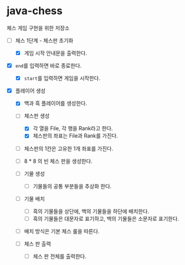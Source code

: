 # java-chess
체스 게임 구현을 위한 저장소

- [ ] 체스 1단계 - 체스판 초기화

  - [x] 게임 시작 안내문을 출력한다.
- [x] `end`를 입력하면 바로 종료한다.
  - [x] `start`를 입력하면 게임을 시작한다.
- [x] 플레이어 생성
    
  - [x] 백과 흑 플레이어를 생성한다.
  - [ ] 체스판 생성
    - [x] 각 열을 File, 각 행을 Rank라고 한다.
    - [x] 체스판의 좌표는 File과 Rank를 가진다.
  - [ ] 체스판의 1칸은 고유한 1개 좌표를 가진다.
  - [ ] 8 * 8 의 빈 체스 판을 생성한다.
  - [ ] 기물 생성
    - [ ] 기물들의 공통 부분들을 추상화 한다.
  - [ ] 기물 배치
    
    - [ ] 흑의 기물들을 상단에, 백의 기물들을 하단에 배치한다.
    - [ ] 흑의 기물들은 대문자로 표기하고, 백의 기물들은 소문자로 표기한다.
  - [ ] 배치 방식은 기본 체스 룰을 따른다.
  - [ ] 체스 판 출력
    
    - [ ] 체스 판 전체를 출력한다.
